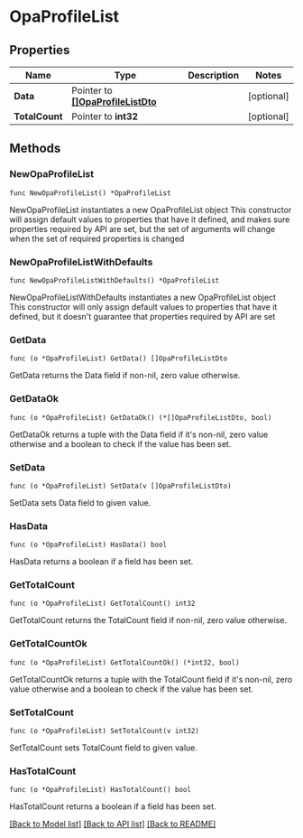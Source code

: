 # OpaProfileList

## Properties

Name | Type | Description | Notes
------------ | ------------- | ------------- | -------------
**Data** | Pointer to [**[]OpaProfileListDto**](OpaProfileListDto.md) |  | [optional] 
**TotalCount** | Pointer to **int32** |  | [optional] 

## Methods

### NewOpaProfileList

`func NewOpaProfileList() *OpaProfileList`

NewOpaProfileList instantiates a new OpaProfileList object
This constructor will assign default values to properties that have it defined,
and makes sure properties required by API are set, but the set of arguments
will change when the set of required properties is changed

### NewOpaProfileListWithDefaults

`func NewOpaProfileListWithDefaults() *OpaProfileList`

NewOpaProfileListWithDefaults instantiates a new OpaProfileList object
This constructor will only assign default values to properties that have it defined,
but it doesn't guarantee that properties required by API are set

### GetData

`func (o *OpaProfileList) GetData() []OpaProfileListDto`

GetData returns the Data field if non-nil, zero value otherwise.

### GetDataOk

`func (o *OpaProfileList) GetDataOk() (*[]OpaProfileListDto, bool)`

GetDataOk returns a tuple with the Data field if it's non-nil, zero value otherwise
and a boolean to check if the value has been set.

### SetData

`func (o *OpaProfileList) SetData(v []OpaProfileListDto)`

SetData sets Data field to given value.

### HasData

`func (o *OpaProfileList) HasData() bool`

HasData returns a boolean if a field has been set.

### GetTotalCount

`func (o *OpaProfileList) GetTotalCount() int32`

GetTotalCount returns the TotalCount field if non-nil, zero value otherwise.

### GetTotalCountOk

`func (o *OpaProfileList) GetTotalCountOk() (*int32, bool)`

GetTotalCountOk returns a tuple with the TotalCount field if it's non-nil, zero value otherwise
and a boolean to check if the value has been set.

### SetTotalCount

`func (o *OpaProfileList) SetTotalCount(v int32)`

SetTotalCount sets TotalCount field to given value.

### HasTotalCount

`func (o *OpaProfileList) HasTotalCount() bool`

HasTotalCount returns a boolean if a field has been set.


[[Back to Model list]](../README.md#documentation-for-models) [[Back to API list]](../README.md#documentation-for-api-endpoints) [[Back to README]](../README.md)


